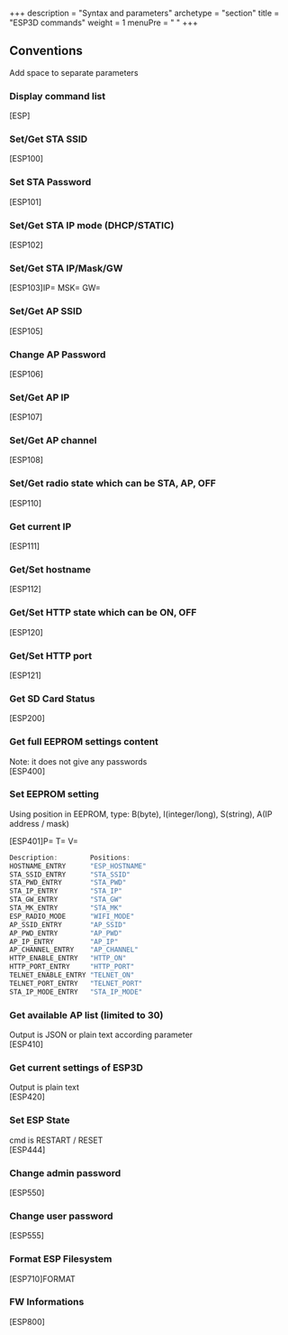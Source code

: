+++
description = "Syntax and parameters"
archetype = "section"
title = "ESP3D commands"
weight = 1
menuPre = "<i class='fas fa-terminal'></i> "
+++

## Conventions
Add space to separate parameters

### Display command list   
[ESP]

### Set/Get STA SSID   
[ESP100]<SSID>

### Set STA Password   
[ESP101]<Password>

### Set/Get STA IP mode (DHCP/STATIC)   
[ESP102]<mode>

### Set/Get STA IP/Mask/GW   
[ESP103]IP=<IP> MSK=<IP> GW=<IP> 

### Set/Get AP SSID   
[ESP105]<SSID>

### Change AP Password   
[ESP106]<Password>

### Set/Get AP IP   
[ESP107]<IP>

### Set/Get AP channel    
[ESP108]<channel>

### Set/Get radio state which can be STA, AP, OFF  
[ESP110]<state>

### Get current IP  
[ESP111]

### Get/Set hostname  
[ESP112]<Hostname> 

### Get/Set HTTP state which can be ON, OFF  
[ESP120]<state>

### Get/Set HTTP port   
[ESP121]<port>

### Get SD Card Status   
[ESP200]

### Get full EEPROM settings content     
Note: it does not give any passwords   
[ESP400] 

### Set EEPROM setting   
Using position in EEPROM, type: B(byte), I(integer/long), S(string), A(IP address / mask)  

[ESP401]P=<position> T=<type> V=<value>
```cpp
Description:		Positions:
HOSTNAME_ENTRY 		"ESP_HOSTNAME"
STA_SSID_ENTRY 		"STA_SSID"
STA_PWD_ENTRY 		"STA_PWD"
STA_IP_ENTRY 		"STA_IP"
STA_GW_ENTRY 		"STA_GW"
STA_MK_ENTRY 		"STA_MK"
ESP_RADIO_MODE 		"WIFI_MODE"
AP_SSID_ENTRY 		"AP_SSID"
AP_PWD_ENTRY 		"AP_PWD"
AP_IP_ENTRY 		"AP_IP"
AP_CHANNEL_ENTRY 	"AP_CHANNEL"
HTTP_ENABLE_ENTRY 	"HTTP_ON"
HTTP_PORT_ENTRY 	"HTTP_PORT"
TELNET_ENABLE_ENTRY "TELNET_ON"
TELNET_PORT_ENTRY 	"TELNET_PORT"
STA_IP_MODE_ENTRY   "STA_IP_MODE"
```

### Get available AP list (limited to 30)   
Output is JSON or plain text according parameter   
[ESP410]<plain>

### Get current settings of ESP3D   
Output is plain text   
[ESP420]

### Set ESP State
cmd is RESTART / RESET   
[ESP444]<cmd>

### Change admin password
[ESP550]<password>   

### Change user password  
[ESP555]<password>   

### Format ESP Filesystem  
[ESP710]FORMAT   

### FW Informations  
[ESP800]<plain>   
